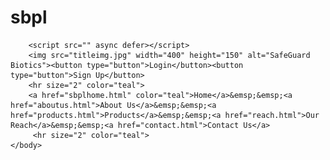 # sbpl
<!DOCTYPE html>
<!--[if lt IE 7]>      <html class="no-js lt-ie9 lt-ie8 lt-ie7"> <![endif]-->
<!--[if IE 7]>         <html class="no-js lt-ie9 lt-ie8"> <![endif]-->
<!--[if IE 8]>         <html class="no-js lt-ie9"> <![endif]-->
<!--[if gt IE 8]>      <html class="no-js"> <!--<![endif]-->
<html>
    <head>
        <meta charset="utf-8">
        <meta http-equiv="X-UA-Compatible" content="IE=edge">
        <title>SafeGuard Biotics Pvt. Ltd.</title>
        <meta name="description" content="">
        <meta name="viewport" content="width=device-width, initial-scale=1">
        <link rel="icon" href="faviocon.jpg" type="image\jpg">
    </head>
    <body>
        <!--[if lt IE 7]>
            <p class="browsehappy">You are using an <strong>outdated</strong> browser. Please <a href="#">upgrade your browser</a> to improve your experience.</p>
        <![endif]-->
        
        <script src="" async defer></script>
        <img src="titleimg.jpg" width="400" height="150" alt="SafeGuard Biotics"><button type="button">Login</button><button type="button">Sign Up</button>
        <hr size="2" color="teal">
        <a href="sbplhome.html" color="teal">Home</a>&emsp;&emsp;<a href="aboutus.html">About Us</a>&emsp;&emsp;<a href="products.html">Products</a>&emsp;&emsp;<a href="reach.html">Our Reach</a>&emsp;&emsp;<a href="contact.html">Contact Us</a>
         <hr size="2" color="teal">
    </body>
</html>
